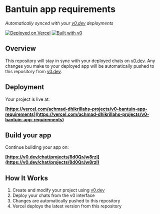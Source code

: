 # Bantuin app requirements

*Automatically synced with your [v0.dev](https://v0.dev) deployments*

[![Deployed on Vercel](https://img.shields.io/badge/Deployed%20on-Vercel-black?style=for-the-badge&logo=vercel)](https://vercel.com/achmad-dhikrillahs-projects/v0-bantuin-app-requirements)
[![Built with v0](https://img.shields.io/badge/Built%20with-v0.dev-black?style=for-the-badge)](https://v0.dev/chat/projects/8d0QrJw8rzI)

## Overview

This repository will stay in sync with your deployed chats on [v0.dev](https://v0.dev).
Any changes you make to your deployed app will be automatically pushed to this repository from [v0.dev](https://v0.dev).

## Deployment

Your project is live at:

**[https://vercel.com/achmad-dhikrillahs-projects/v0-bantuin-app-requirements](https://vercel.com/achmad-dhikrillahs-projects/v0-bantuin-app-requirements)**

## Build your app

Continue building your app on:

**[https://v0.dev/chat/projects/8d0QrJw8rzI](https://v0.dev/chat/projects/8d0QrJw8rzI)**

## How It Works

1. Create and modify your project using [v0.dev](https://v0.dev)
2. Deploy your chats from the v0 interface
3. Changes are automatically pushed to this repository
4. Vercel deploys the latest version from this repository
